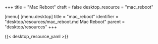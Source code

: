 +++
title = "Mac Reboot"
draft = false
desktop_resource = "mac_reboot"

[menu]
  [menu.desktop]
    title = "mac_reboot"
    identifier = "desktop/resources/mac_reboot.md Mac Reboot"
    parent = "desktop/resources"
+++

{{< desktop_resource_yaml >}}
